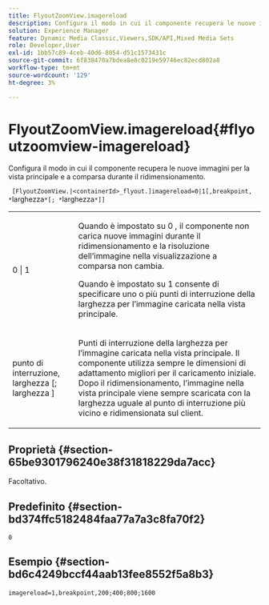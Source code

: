 ```yaml
---
title: FlyoutZoomView.imagereload
description: Configura il modo in cui il componente recupera le nuove immagini per la vista principale e a comparsa durante il ridimensionamento.
solution: Experience Manager
feature: Dynamic Media Classic,Viewers,SDK/API,Mixed Media Sets
role: Developer,User
exl-id: 1bb57c89-4ceb-40d6-8054-d51c1573431c
source-git-commit: 6f838470a7bdea8e8c0219e59746ec82ecd802a8
workflow-type: tm+mt
source-wordcount: '129'
ht-degree: 3%

---
```


# FlyoutZoomView.imagereload{#flyoutzoomview-imagereload}

Configura il modo in cui il componente recupera le nuove immagini per la vista principale e a comparsa durante il ridimensionamento.

` [FlyoutZoomView.|<containerId>_flyout.]imagereload=0|1[,breakpoint, *`larghezza`*[; *`larghezza`*]]`

<table id="table_E314540D347D47699C04EB80D20C0721"> 
 <tbody> 
  <tr> 
   <td colname="col1"> <p> <span class="codeph"> 0 | 1 </span> </p> </td> 
   <td colname="col2"> <p>Quando è impostato su <span class="codeph"> 0 </span>, il componente non carica nuove immagini durante il ridimensionamento e la risoluzione dell’immagine nella visualizzazione a comparsa non cambia. </p> <p>Quando è impostato su <span class="codeph"> 1 </span> consente di specificare uno o più punti di interruzione della larghezza per l’immagine caricata nella vista principale. </p> </td> 
  </tr> 
  <tr> 
   <td colname="col1"> <p> <span class="codeph"> punto di interruzione, <span class="varname"> larghezza </span>[; <span class="varname"> larghezza </span>] </span> </p> </td> 
   <td colname="col2"> <p>Punti di interruzione della larghezza per l’immagine caricata nella vista principale. Il componente utilizza sempre le dimensioni di adattamento migliori per il caricamento iniziale. Dopo il ridimensionamento, l’immagine nella vista principale viene sempre scaricata con la larghezza uguale al punto di interruzione più vicino e ridimensionata sul client. </p> </td> 
  </tr> 
 </tbody> 
</table>

## Proprietà {#section-65be9301796240e38f31818229da7acc}

Facoltativo.

## Predefinito {#section-bd374ffc5182484faa77a7a3c8fa70f2}

`0`

## Esempio {#section-bd6c4249bccf44aab13fee8552f5a8b3}

`imagereload=1,breakpoint,200;400;800;1600`
